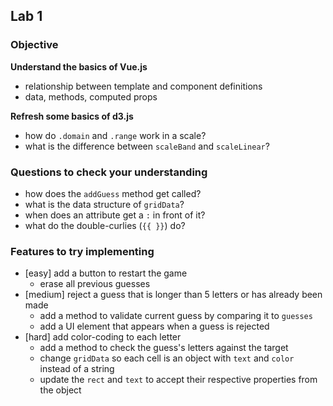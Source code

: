 ## Lab 1

### Objective

**Understand the basics of Vue.js**

- relationship between template and component definitions
- data, methods, computed props

**Refresh some basics of d3.js**

- how do `.domain` and `.range` work in a scale?
- what is the difference between `scaleBand` and `scaleLinear`?

### Questions to check your understanding

- how does the `addGuess` method get called?
- what is the data structure of `gridData`?
- when does an attribute get a `:` in front of it?
- what do the double-curlies (`{{ }}`) do?

### Features to try implementing

- [easy] add a button to restart the game
  - erase all previous guesses
- [medium] reject a guess that is longer than 5 letters or has already been made
  - add a method to validate current guess by comparing it to `guesses`
  - add a UI element that appears when a guess is rejected
- [hard] add color-coding to each letter
  - add a method to check the guess's letters against the target
  - change `gridData` so each cell is an object with `text` and `color` instead of a string
  - update the `rect` and `text` to accept their respective properties from the object
